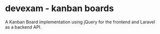 # devexam - kanban boards

A Kanban Board implementation using jQuery for the frontend and Laravel as a backend API.
